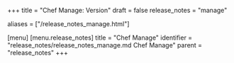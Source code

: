 +++
title = "Chef Manage: Version"
draft = false
release_notes = "manage"

aliases = ["/release_notes_manage.html"]

[menu]
  [menu.release_notes]
    title = "Chef Manage"
    identifier = "release_notes/release_notes_manage.md Chef Manage"
    parent = "release_notes"
+++

